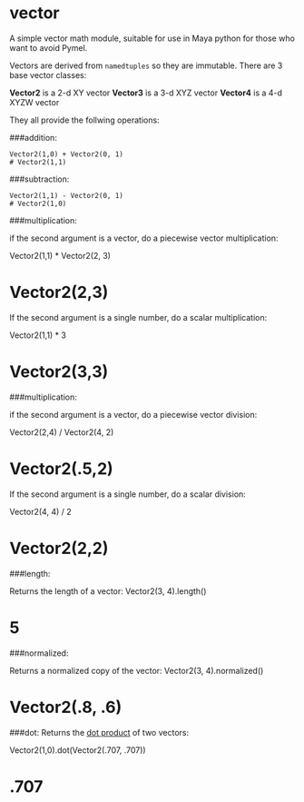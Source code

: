 vector
======

A simple vector math module, suitable for use in Maya python for those who want to avoid Pymel.  

Vectors are derived from `namedtuples` so they are immutable.  There are 3 base vector classes:

**Vector2** is a 2-d XY vector
**Vector3** is a 3-d XYZ vector
**Vector4** is a 4-d XYZW vector

They all provide the follwing operations:

###addition:

    Vector2(1,0) + Vector2(0, 1)
    # Vector2(1,1)
    
###subtraction:

    Vector2(1,1) - Vector2(0, 1)
    # Vector2(1,0)
    
###multiplication:

if the second argument is a vector, do a piecewise vector multiplication: 

  Vector2(1,1) * Vector2(2, 3)
  # Vector2(2,3)

If the second argument is a single number, do a scalar multiplication:

  Vector2(1,1) * 3
  # Vector2(3,3)

###multiplication:

if the second argument is a vector, do a piecewise vector division: 

  Vector2(2,4) / Vector2(4, 2)
  # Vector2(.5,2)

If the second argument is a single number, do a scalar division:

  Vector2(4, 4)  / 2
  # Vector2(2,2)

###length:

Returns the length of a vector:
  Vector2(3, 4).length()
  # 5

###normalized:

Returns a normalized copy of the vector:
  Vector2(3, 4).normalized()
  # Vector2(.8, .6)
  
###dot:
Returns the [dot product](http://techartsurvival.blogspot.com/2014/11/bagels-and-coffee-or-vector-dot-product.html) of two vectors:

   Vector2(1,0).dot(Vector2(.707, .707))
   # .707
   
 




  
  
